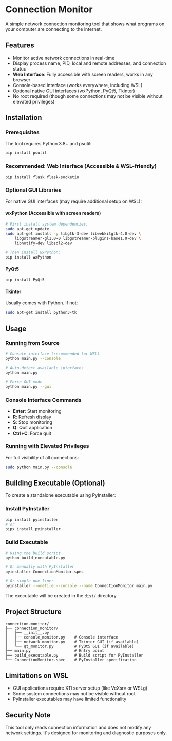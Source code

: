 # Connection Monitor

A simple network connection monitoring tool that shows what programs on your computer are connecting to the internet.

## Features

- Monitor active network connections in real-time
- Display process name, PID, local and remote addresses, and connection status
- **Web Interface**: Fully accessible with screen readers, works in any browser
- Console-based interface (works everywhere, including WSL)
- Optional native GUI interfaces (wxPython, PyQt5, Tkinter)
- No root required (though some connections may not be visible without elevated privileges)

## Installation

### Prerequisites

The tool requires Python 3.8+ and psutil:

```bash
pip install psutil
```

### Recommended: Web Interface (Accessible & WSL-friendly)

```bash
pip install flask flask-socketio
```

### Optional GUI Libraries

For native GUI interfaces (may require additional setup on WSL):

#### wxPython (Accessible with screen readers)
```bash
# First install system dependencies:
sudo apt-get update
sudo apt-get install -y libgtk-3-dev libwebkitgtk-4.0-dev \
    libgstreamer-gl1.0-0 libgstreamer-plugins-base1.0-dev \
    libnotify-dev libsdl2-dev

# Then install wxPython:
pip install wxPython
```

#### PyQt5
```bash
pip install PyQt5
```

#### Tkinter
Usually comes with Python. If not:
```bash
sudo apt-get install python3-tk
```

## Usage

### Running from Source

```bash
# Console interface (recommended for WSL)
python main.py --console

# Auto-detect available interfaces
python main.py

# Force GUI mode
python main.py --gui
```

### Console Interface Commands

- **Enter**: Start monitoring
- **R**: Refresh display
- **S**: Stop monitoring
- **Q**: Quit application
- **Ctrl+C**: Force quit

### Running with Elevated Privileges

For full visibility of all connections:
```bash
sudo python main.py --console
```

## Building Executable (Optional)

To create a standalone executable using PyInstaller:

### Install PyInstaller
```bash
pip install pyinstaller
# or
pipx install pyinstaller
```

### Build Executable
```bash
# Using the build script
python build_executable.py

# Or manually with PyInstaller
pyinstaller ConnectionMonitor.spec

# Or simple one-liner
pyinstaller --onefile --console --name ConnectionMonitor main.py
```

The executable will be created in the `dist/` directory.

## Project Structure

```
connection-monitor/
├── connection_monitor/
│   ├── __init__.py
│   ├── console_monitor.py    # Console interface
│   ├── network_monitor.py    # Tkinter GUI (if available)
│   └── qt_monitor.py         # PyQt5 GUI (if available)
├── main.py                   # Entry point
├── build_executable.py       # Build script for PyInstaller
└── ConnectionMonitor.spec    # PyInstaller specification
```

## Limitations on WSL

- GUI applications require X11 server setup (like VcXsrv or WSLg)
- Some system connections may not be visible without root
- PyInstaller executables may have limited functionality

## Security Note

This tool only reads connection information and does not modify any network settings. It's designed for monitoring and diagnostic purposes only.